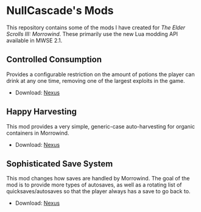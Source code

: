 # NullCascade's Mods

This repository contains some of the mods I have created for *The Elder Scrolls III: Morrowind*. These primarily use the new Lua modding API available in MWSE 2.1.

## Controlled Consumption

Provides a configurable restriction on the amount of potions the player can drink at any one time, removing one of the largest exploits in the game.

* Download: [Nexus](https://www.nexusmods.com/morrowind/mods/45624)

## Happy Harvesting

This mod provides a very simple, generic-case auto-harvesting for organic containers in Morrowind.

* Download: [Nexus](https://www.nexusmods.com/morrowind/mods/45608)

## Sophisticated Save System

This mod changes how saves are handled by Morrowind. The goal of the mod is to provide more types of autosaves, as well as a rotating list of quicksaves/autosaves so that the player always has a save to go back to.

* Download: [Nexus](https://www.nexusmods.com/morrowind/mods/45608)